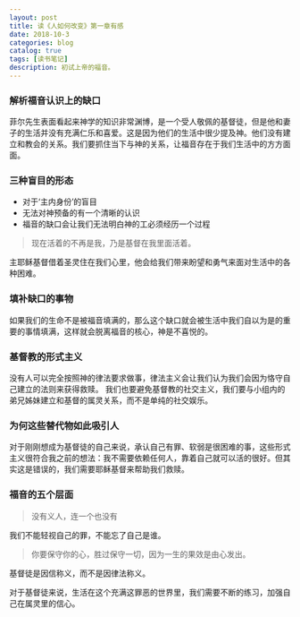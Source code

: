 ```yaml
---
layout: post
title: 读《人如何改变》第一章有感
date: 2018-10-3
categories: blog
catalog: true
tags: [读书笔记]
description: 初试上帝的福音。
---
```

### 解析福音认识上的缺口
菲尔先生表面看起来神学的知识非常渊博，是一个受人敬佩的基督徒，但是他和妻子的生活并没有充满仁乐和喜爱。这是因为他们的生活中很少提及神。他们没有建立和教会的关系。我们要抓住当下与神的关系，让福音存在于我们生活中的方方面面。
### 三种盲目的形态
* 对于‘主内身份’的盲目
* 无法对神预备的有一个清晰的认识
* 福音的缺口会让我们无法明白神的工必须经历一个过程
>现在活着的不再是我，乃是基督在我里面活着。

主耶稣基督借着圣灵住在我们心里，他会给我们带来盼望和勇气来面对生活中的各种困难。
### 填补缺口的事物
如果我们的生命不是被福音填满的，那么这个缺口就会被生活中我们自以为是的重要的事情填满，这样就会脱离福音的核心，神是不喜悦的。
### 基督教的形式主义
没有人可以完全按照神的律法要求做事，律法主义会让我们认为我们会因为恪守自己建立的法则来获得救赎。
我们也要避免基督教的社交主义，我们要与小组内的弟兄姊妹建立和基督的属灵关系，而不是单纯的社交娱乐。
### 为何这些替代物如此吸引人
对于刚刚想成为基督徒的自己来说，承认自己有罪、软弱是很困难的事，这些形式主义很符合我之前的想法：我不需要依赖任何人，靠着自己就可以活的很好。但其实这是错误的，我们需要耶稣基督来帮助我们救赎。
### 福音的五个层面
>没有义人，连一个也没有

我们不能轻视自己的罪，不能忘了自己是谁。
>你要保守你的心，胜过保守一切，因为一生的果效是由心发出。

基督徒是因信称义，而不是因律法称义。

对于基督徒来说，生活在这个充满这罪恶的世界里，我们需要不断的练习，加强自己在属灵里的信心。







